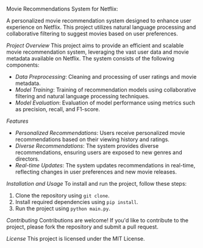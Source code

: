 Movie Recommendations System for Netflix:

A personalized movie recommendation system designed to enhance user experience on Netflix. This project utilizes natural language processing and collaborative filtering to suggest movies based on user preferences.

*Project Overview*
This project aims to provide an efficient and scalable movie recommendation system, leveraging the vast user data and movie metadata available on Netflix. The system consists of the following components:

- *Data Preprocessing*: Cleaning and processing of user ratings and movie metadata.
- *Model Training*: Training of recommendation models using collaborative filtering and natural language processing techniques.
- *Model Evaluation*: Evaluation of model performance using metrics such as precision, recall, and F1-score.

*Features*
- *Personalized Recommendations*: Users receive personalized movie recommendations based on their viewing history and ratings.
- *Diverse Recommendations*: The system provides diverse recommendations, ensuring users are exposed to new genres and directors.
- *Real-time Updates*: The system updates recommendations in real-time, reflecting changes in user preferences and new movie releases.

*Installation and Usage*
To install and run the project, follow these steps:

1. Clone the repository using `git clone`.
2. Install required dependencies using `pip install`.
3. Run the project using `python main.py`.

*Contributing*
Contributions are welcome! If you'd like to contribute to the project, please fork the repository and submit a pull request.

*License*
This project is licensed under the MIT License.


